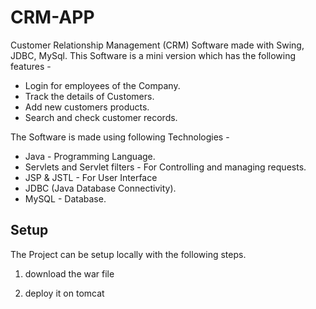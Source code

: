 CRM-APP
===

Customer Relationship Management (CRM) Software made with Swing, JDBC, MySql. This Software is a mini version which has the following features - 
- Login for employees of the Company.
- Track the details of Customers.
- Add new customers products.
- Search and check customer records.

The Software is made using following Technologies - 
- Java - Programming Language.
- Servlets and Servlet filters - For Controlling and managing requests.
- JSP & JSTL - For User Interface
- JDBC (Java Database Connectivity).
- MySQL - Database.

## Setup

The Project can be setup locally with the following steps.

1. download the war file

2. deploy it on tomcat
